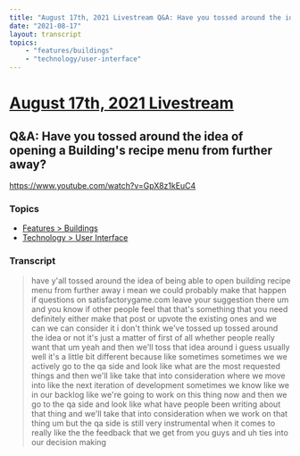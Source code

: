 ```yaml
---
title: "August 17th, 2021 Livestream Q&A: Have you tossed around the idea of opening a Building's recipe menu from further away?"
date: "2021-08-17"
layout: transcript
topics:
    - "features/buildings"
    - "technology/user-interface"
---
```

# [August 17th, 2021 Livestream](../2021-08-17.md)
## Q&A: Have you tossed around the idea of opening a Building's recipe menu from further away?
https://www.youtube.com/watch?v=GpX8z1kEuC4

### Topics
* [Features > Buildings](../topics/features/buildings.md)
* [Technology > User Interface](../topics/technology/user-interface.md)

### Transcript

> have y'all tossed around the idea of being able to open building recipe menu from further away i mean we could probably make that happen if questions on satisfactorygame.com leave your suggestion there um and you know if other people feel that that's something that you need definitely either make that post or upvote the existing ones and we can we can consider it i don't think we've tossed up tossed around the idea or not it's just a matter of first of all whether people really want that um yeah and then we'll toss that idea around i guess usually well it's a little bit different because like sometimes sometimes we we actively go to the qa side and look like what are the most requested things and then we'll like take that into consideration where we move into like the next iteration of development sometimes we know like we in our backlog like we're going to work on this thing now and then we go to the qa side and look like what have people been writing about that thing and we'll take that into consideration when we work on that thing um but the qa side is still very instrumental when it comes to really like the the feedback that we get from you guys and uh ties into our decision making
